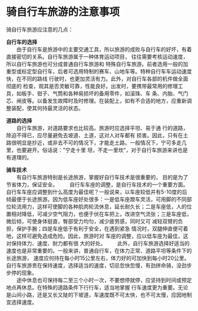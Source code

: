 # 骑自行车旅游的注意事项  
  
骑自行车旅游应注意的几点：  

**自行车的选择**  
&emsp;&emsp;由于自行车是旅游中的主要交通工具，所以旅游的成败与自行车的好坏，有着直接密切的关系。自行车旅游属于一种体育运动项目， 往往需要考核运动速度，所以自行车旅游也可分成普通自行车旅游和 特殊自行车旅游。前者选用一般的加重型或标定型自行车，后者可选用特制的赛车、山地车等。特种自行车车运动速度快，在不同的路线 行驶时，也更加灵活有力。此外，对自行车各部的机件做全面彻底的 检查，观其是否灵敏可靠，性能良好。出发时，要携带最常用的修理工具，如板手、钳子、气筒和各种易损坏的备用零件，如滚珠、车 条、内胎、气门芯、闸皮等。以备发生故障时及时修理。在装配上，如有不合适的地方，应重新调整装配，使其何持最灵活的状态。  
  
**道路的选择**  
&emsp;&emsp;自行车旅游，对道路要求也比较高。旅游时应选择平坦、易于通 行的道路，除迫不得已，应尽量避免去坡道、土道，这对人对车都有 损害。因此，只有在土路很明显是抄近，或非去不可的情况下，才能走土路。一般情况下，宁可多走几里，也要避开。俗话说："宁走十里 坦，不走一里坎"，对于自行车旅游来讲也是有道理的。  
  
**骑车技术**  
&emsp;&emsp;有自行车旅游特别是长途旅游，掌握好自行车技术是很重要的， 目的是为了节省体力，保证安全。
&emsp;&emsp;自行车车座的调整，是自行车技术的一个重要方面。自行车车座应调整到什么高度为最佳呢？一般说来，以车座较低并有5-10度的后倾最便于长途旅游。因为低车座好处很多：一是低车座蹬车灵活，可用脚的不同部位轮流用力，这样可使脚的各种肌肉轮流休息，延长耐久长；二是车座低，人的位置相对降低，可减少空气阻力，也便于伏在车把上，改进空气流张；三是车座低，微后倾，可使身体挺直，臀部受力均匀，减少疲劳感，同时又可 减轻双臂的负担，保护手腕；四是车座低于有利于安全，在遇到紧急 情况时，双腿伸直便可着地，这样可避免造成危险。因此，旅游时对 车座的调整，应以低车座为最佳，这对保持体力、速度、耐力都有很 大的好处。
&emsp;&emsp;此外，自行车旅游选择好适当的速度也是非常重要的。一般来讲，普通自行车，在体力正常、道路平坦等条件下的长途旅游， 速度应何持在每小时15公里左右，体力好的可加快到每小时20公里。自行车旅游贵在保持速度，选择适当的速度，切忌忽快忽慢，有劲拼命骑，没劲步步停的现象。  
&emsp;&emsp;途中休息也可保持每二至三个小时一次，不要想停就停，应坚持到时间或预定地点再休息。在特殊的道路条件下行行车，适当地掌握 行车速度更为重要。无论是山间小路，还是又长又陡的下坡道，车速度既不可太快，也不可太慢，应因地制宜选择速度。  
